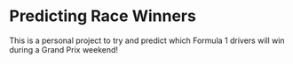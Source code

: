 # Predicting Race Winners

This is a personal project to try and predict which Formula 1 drivers will win during a Grand Prix weekend!